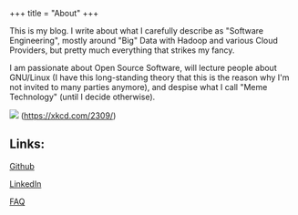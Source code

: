 +++
title = "About"
+++

This is my blog. I write about what I carefully describe as "Software Engineering", mostly around "Big" Data with Hadoop and various Cloud Providers, but pretty much everything that strikes my fancy. 

I am passionate about Open Source Software, will lecture people about GNU/Linux (I have this long-standing theory that this is the reason why I'm not invited to many parties anymore), and despise what I call "Meme Technology" (until I decide otherwise).

![](https://imgs.xkcd.com/comics/x.png)
(https://xkcd.com/2309/)

## Links:
[Github](https://github.com/chollinger93)

[LinkedIn](https://www.linkedin.com/in/christian-hollinger-697523b6/)

[FAQ](https://chollinger.com/faq.html)